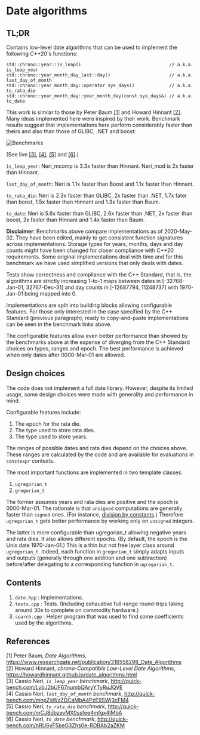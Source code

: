 # Date algorithms

## TL;DR

Contains low-level date algorithms that can be used to implement the following C++20's functions:

    std::chrono::year::is_leap()                                 // a.k.a. is_leap_year
    std::chrono::year_month_day_last::day()                      // a.k.a. last_day_of_month
    std::chrono::year_month_day::operator sys_days()             // a.k.a. to_rata_die
    std::chrono::year_month_day::year_month_day(const sys_days&) // a.k.a. to_date

This work is similar to those by Peter Baum [[1]](#baum) and Howard Hinnant [[2]](#hinnant).
Many ideas implemented here were inspired by their work. Benchmark results suggest that
implementations here perform considerably faster than theirs and also than those of GLIBC, .NET and
boost:

![Benchmarks](https://github.com/cassioneri/dates/blob/master/benchmarks/benchmarks.png)

(See live [[3]](http://quick-bench.com/LybJ2bUF67numbQAryYTyRuJQVE),
[[4]](http://quick-bench.com/mnpZsWzZDCaMbA4PzE9SWj3cFM4),
[[5]](http://quick-bench.com/mCJ8dbzevMX0ssfee4mfgx4IMbA) and
[[6]](http://quick-bench.com/hRU6yF5beG3Zhs0e-RDBAb2aZKM).)

`is_leap_year`: Neri_mcomp is 3.3x faster than Hinnant. Neri_mod is 2x faster than Hinnant.

`last_day_of_month`: Neri is 1.1x faster than Boost and 1.1x faster than Hinnant.

`to_rata_die`: Neri is 2.3x faster than GLIBC, 2x faster than .NET, 1.7x fater than boost, 1.5x
faster than Hinnant and 1.3x faster than Baum.

`to_date`: Neri is 5.6x faster than GLIBC, 2.6x faster than .NET, 2x faster than boost, 2x faster
than Hinnant and 1.4x faster than Baum.

**Disclaimer**: Benchmarks above compare implementations as of 2020-May-02. They have been edited,
mainly to get consistent function signatures across implementations. Storage types for years,
months, days and day counts might have been changed for closer compliance with C++20 requirements.
Some original implementations deal with time and for this benchmark we have used simplified versions
that only deals with dates.

Tests show correctness and compliance with the C++ Standard, that is, the algorithms are strictly
increasing 1-to-1 maps between dates in [-32768-Jan-01, 32767-Dec-31] and day counts in [-12687794,
11248737] with 1970-Jan-01 being mapped into 0.

Implementations are split into building blocks allowing configurable features. For those only
interested in the case specified by the C++ Standard (previous paragraph), ready to copy-and-paste
implementations can be seen in the benchmark links above.

The configurable features allow even better performance than showed by the benchmarks above at the
expense of diverging from the C++ Standard choices on types, ranges and epoch. The best performance
is achieved when only dates after 0000-Mar-01 are allowed.

## Design choices

The code does not implement a full date library. However, despite its limited usage, some design
choices were made with generality and performance in mind.

Configurable features include:

1. The epoch for the rata die.
2. The type used to store rata dies.
3. The type used to store years.

The ranges of possible dates and rata dies depend on the choices above. These ranges are calculated
by the code and are available for evaluations in `constexpr` contexts.

The most important functions are implemented in two template classes:

1. `ugregorian_t`
2. `gregorian_t`

The former assumes years and rata dies are positive and the epoch is 0000-Mar-01. The rationale is
that `unsigned` computations are generally faster than `signed` ones. (For instance, [division by
constants](https://godbolt.org/z/4JxB4J).) Therefore `ugregorian_t` gets better performance by
working only on `unsigned` integers.

The latter is more configurable than ugregorian_t allowing negative years and rata dies. It also
allows different epochs. (By default, the epoch is the Unix date 1970-Jan-01.) This is a thin but
not free layer class around `ugregorian_t`. Indeed, each function in `gregorian_t` simply adapts
inputs and outputs (generally through one addition and one subtraction) before/after delegating to a
corresponding function in `ugregorian_t`.

## Contents

1. `date.hpp`   : Implementations.
2. `tests.cpp`  : Tests. (Including exhaustive full-range round-trips taking around 30s to complete
on commodity hardware.)
3. `search.cpp` : Helper program that was used to find some coefficients used by the algorithms.

## References

[1] <span id="baum"> Peter Baum, *Date Algorithms*,
  https://www.researchgate.net/publication/316558298_Date_Algorithms<br>
[2] <span id="hinnant"> Howard Hinnant, *chrono-Compatible Low-Level Date Algorithms*,
  https://howardhinnant.github.io/date_algorithms.html<br>
[3] <span id="is_leap_year"> Cassio Neri, *`is_leap_year` benchmark*,
  http://quick-bench.com/LybJ2bUF67numbQAryYTyRuJQVE<br>
[4] <span id="last_day_of_month"> Cassio Neri, *`last_day_of_month` benchmark*,
  http://quick-bench.com/mnpZsWzZDCaMbA4PzE9SWj3cFM4<br>
[5] <span id="to_rata_die"> Cassio Neri, *`to_rata_die` benchmark*,
  http://quick-bench.com/mCJ8dbzevMX0ssfee4mfgx4IMbA<br>
[6] <span id="to_date"> Cassio Neri, *`to_date` benchmark*,
  http://quick-bench.com/hRU6yF5beG3Zhs0e-RDBAb2aZKM<br>
